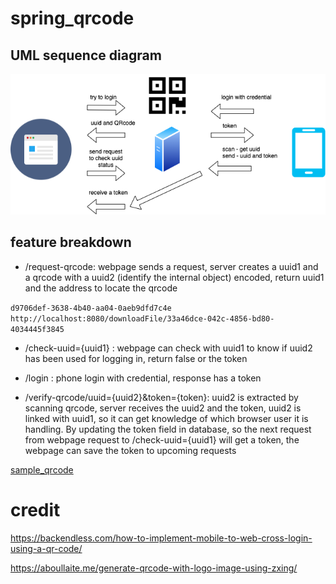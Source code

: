 # spring_qrcode


## UML sequence diagram
![uml_sequence_diagram](https://github.com/QimingChen/spring_qrcode/blob/master/readme_files/QRcode_login.png)

## feature breakdown

* /request-qrcode: webpage sends a request, server creates a uuid1 and a qrcode with a uuid2 (identify the internal object) encoded, return uuid1 and the address to locate the qrcode

```d9706def-3638-4b40-aa04-0aeb9dfd7c4e http://localhost:8080/downloadFile/33a46dce-042c-4856-bd80-4034445f3845```

* /check-uuid={uuid1} : webpage can check with uuid1 to know if uuid2 has been used for logging in, return false or the token

* /login : phone login with credential, response has a token

* /verify-qrcode/uuid={uuid2}&token={token}: uuid2 is extracted by scanning qrcode, server receives the uuid2 and the token, uuid2 is linked with uuid1, so it can get knowledge of which browser user it is handling. By updating the token field in database, so the next request from webpage request to /check-uuid={uuid1} will get a token, the webpage can save the token to upcoming requests

[sample_qrcode]()


# credit

https://backendless.com/how-to-implement-mobile-to-web-cross-login-using-a-qr-code/

https://aboullaite.me/generate-qrcode-with-logo-image-using-zxing/
